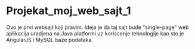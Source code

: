 # Projekat_moj_web_sajt_1
Ovo je prvi websajt koji pravim. Ideja je da taj sajt bude "single-page" web aplikacija uradjena na Java platformi uz koriscenje tehnologije kao sto je AngularJS i MySQL baze podataka.
